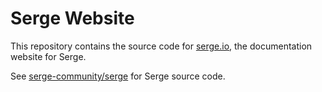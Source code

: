# Serge Website

This repository contains the source code for [serge.io](https://serge.io), the documentation website for Serge.

See [serge-community/serge](https://github.com/serge-community/serge) for Serge source code.
